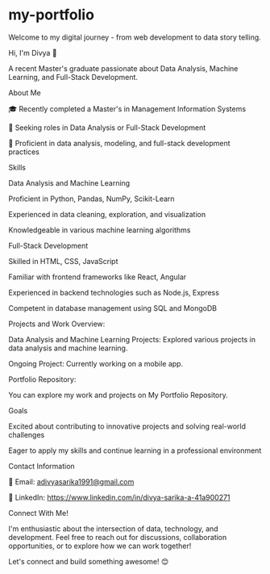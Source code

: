 # my-portfolio
Welcome to my digital journey - from web development to data story telling.

Hi, I'm Divya 👋

A recent Master's graduate passionate about Data Analysis, Machine Learning, and Full-Stack Development.

About Me


🎓 Recently completed a Master's in Management Information Systems

💼 Seeking roles in Data Analysis or Full-Stack Development

🌟 Proficient in data analysis, modeling, and full-stack development practices

Skills


Data Analysis and Machine Learning

Proficient in Python, Pandas, NumPy, Scikit-Learn

Experienced in data cleaning, exploration, and visualization

Knowledgeable in various machine learning algorithms

Full-Stack Development

Skilled in HTML, CSS, JavaScript

Familiar with frontend frameworks like React, Angular

Experienced in backend technologies such as Node.js, Express

Competent in database management using SQL and MongoDB


Projects and Work Overview:


Data Analysis and Machine Learning Projects: Explored various projects in data analysis and machine learning.

Ongoing Project: Currently working on a mobile app.

Portfolio Repository:

You can explore my work and projects on My Portfolio Repository.


Goals

Excited about contributing to innovative projects and solving real-world challenges

Eager to apply my skills and continue learning in a professional environment


Contact Information

📧 Email: adivyasarika1991@gmail.com

🔗 LinkedIn: https://www.linkedin.com/in/divya-sarika-a-41a900271


Connect With Me!

I'm enthusiastic about the intersection of data, technology, and development. Feel free to reach out for discussions, collaboration opportunities, or to explore how we can work together!

Let's connect and build something awesome! 😊

